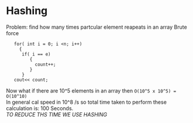 # Hashing
Problem: find how many times partcular element reapeats in an array
Brute force
```
   for( int i = 0; i <n; i++)
     {
      if( i == e)
         {
           count++;
         }
      }
   cout<< count;
```
Now what if there are 10^5 elements in an array then `O(10^5 x 10^5) = O(10^10)`  
In general cal speed in 10^8 /s so total time taken to perform these calculation is: 100 Seconds.  
_TO REDUCE THS TIME WE USE HASHING_
